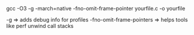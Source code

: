 gcc -O3 -g -march=native -fno-omit-frame-pointer yourfile.c -o yourfile

-g => adds debug info for profiles
-fno-omit-frame-pointers => helps tools like perf unwind call stacks